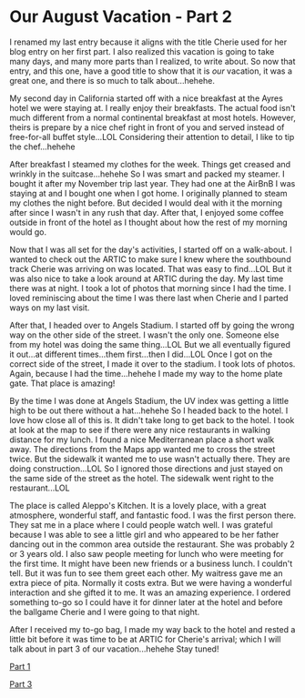 # Our August Vacation - Part 2

I renamed my last entry because it aligns with the title Cherie used for her blog entry on her first part. I also realized this vacation is going to take many days, and many more parts than I realized, to write about. So now that entry, and this one, have a good title to show that it is *our* vacation, it was a great one, and there is so much to talk about...hehehe.

My second day in California started off with a nice breakfast at the Ayres hotel we were staying at. I really enjoy their breakfasts. The actual food isn't much different from a normal continental breakfast at most hotels. However, theirs is prepare by a nice chef right in front of you and served instead of free-for-all buffet style...LOL Considering their attention to detail, I like to tip the chef...hehehe

After breakfast I steamed my clothes for the week. Things get creased and wrinkly in the suitcase...hehehe So I was smart and packed my steamer. I bought it after my November trip last year. They had one at the AirBnB I was staying at and I bought one when I got home. I originally planned to steam my clothes the night before. But decided I would deal with it the morning after since I wasn't in any rush that day. After that, I enjoyed some coffee outside in front of the hotel as I thought about how the rest of my morning would go.

Now that I was all set for the day's activities, I started off on a walk-about. I wanted to check out the ARTIC to make sure I knew where the southbound track Cherie was arriving on was located. That was easy to find...LOL But it was also nice to take a look around at ARTIC during the day. My last time there was at night. I took a lot of photos that morning since I had the time. I loved reminiscing about the time I was there last when Cherie and I parted ways on my last visit.

After that, I headed over to Angels Stadium. I started off by going the wrong way on the other side of the street. I wasn't the only one. Someone else from my hotel was doing the same thing...LOL But we all eventually figured it out...at different times...them first...then I did...LOL Once I got on the correct side of the street, I made it over to the stadium. I took lots of photos. Again, because I had the time...hehehe I made my way to the home plate gate. That place is amazing!

By the time I was done at Angels Stadium, the UV index was getting a little high to be out there without a hat...hehehe So I headed back to the hotel. I love how close all of this is. It didn't take long to get back to the hotel. I took at look at the map to see if there were any nice restaurants in walking distance for my lunch. I found a nice Mediterranean place a short walk away. The directions from the Maps app wanted me to cross the street twice. But the sidewalk it wanted me to use wasn't actually there. They are doing construction...LOL So I ignored those directions and just stayed on the same side of the street as the hotel. The sidewalk went right to the restaurant...LOL

The place is called Aleppo's Kitchen. It is a lovely place, with a great atmosphere, wonderful staff, and fantastic food. I was the first person there. They sat me in a place where I could people watch well. I was grateful because I was able to see a little girl and who appeared to be her father dancing out in the common area outside the restaurant. She was probably 2 or 3 years old. I also saw people meeting for lunch who were meeting for the first time. It might have been new friends or a business lunch. I couldn't tell. But it was fun to see them greet each other. My waitress gave me an extra piece of pita. Normally it costs extra. But we were having a wonderful interaction and she gifted it to me. It was an amazing experience. I ordered something to-go so I could have it for dinner later at the hotel and before the ballgame Cherie and I were going to that night.

After I received my to-go bag, I made my way back to the hotel and rested a little bit before it was time to be at ARTIC for Cherie's arrival; which I will talk about in part 3 of our vacation...hehehe Stay tuned!

[Part 1](./19_our-august-vacation-part-1)

[Part 3](../09/04_our-august-vacation-part-3)